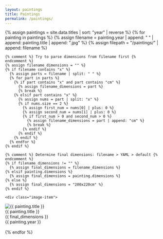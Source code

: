 ```yaml
---
layout: paintings
title: Paintings
permalink: /paintings/
---
```


<div class="image-container">
  {% assign paintings = site.data.titles | sort: "year" | reverse %}
  {% for painting in paintings %}
    {% assign filename = painting.year | append: " " | append: painting.title | append: ".jpg" %}
    {% assign filepath = "/paintings/" | append: filename %}
    
    {% comment %} Try to parse dimensions from filename first {% endcomment %}
    {% assign filename_dimensions = "" %}
    {% if filename contains "x" %}
      {% assign parts = filename | split: " " %}
      {% for part in parts %}
        {% if part contains "x" and part contains "cm" %}
          {% assign filename_dimensions = part %}
          {% break %}
        {% elsif part contains "x" %}
          {% assign nums = part | split: "x" %}
          {% if nums.size == 2 %}
            {% assign first_num = nums[0] | plus: 0 %}
            {% assign second_num = nums[1] | plus: 0 %}
            {% if first_num > 0 and second_num > 0 %}
              {% assign filename_dimensions = part | append: "cm" %}
              {% break %}
            {% endif %}
          {% endif %}
        {% endif %}
      {% endfor %}
    {% endif %}
    
    {% comment %} Determine final dimensions: filename > YAML > default {% endcomment %}
    {% if filename_dimensions != "" %}
      {% assign final_dimensions = filename_dimensions %}
    {% elsif painting.dimensions %}
      {% assign final_dimensions = painting.dimensions %}
    {% else %}
      {% assign final_dimensions = "200x220cm" %}
    {% endif %}

    <div class="image-item">
<img src="{{ site.baseurl }}{{ filepath | uri_escape | relative_url }}" alt="{{ painting.title }}">
      <div class="image-title-year">
        <div class="image-title">{{ painting.title }}</div>
        <div class="image-dimensions">{{ final_dimensions }}</div>
        <div class="image-year">{{ painting.year }}</div>
      </div>
      <br/>
    </div>
  {% endfor %}
</div>
